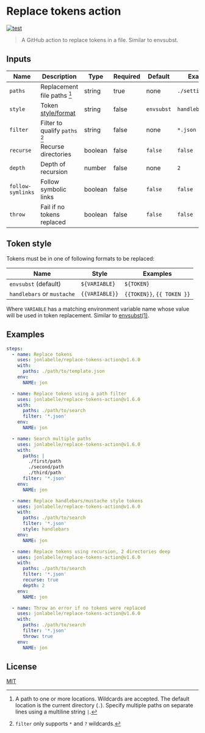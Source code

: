# Replace tokens action

[![test](https://github.com/jonlabelle/replace-tokens-action/actions/workflows/test.yml/badge.svg)](https://github.com/jonlabelle/replace-tokens-action/actions/workflows/test.yml)

> A GitHub action to replace tokens in a file. Similar to envsubst.

## Inputs

| Name              | Description                        | Type    | Required | Default    | Example           |
| ----------------- | ---------------------------------- | ------- | -------- | ---------- | ----------------- |
| `paths`           | Replacement file paths [^1]        | string  | true     | none       | `./settings.json` |
| `style`           | Token [style/format](#token-style) | string  | false    | `envsubst` | `handlebars`      |
| `filter`          | Filter to qualify `paths` [^2]     | string  | false    | none       | `*.json`          |
| `recurse`         | Recurse directories                | boolean | false    | `false`    | `false`           |
| `depth`           | Depth of recursion                 | number  | false    | none       | `2`               |
| `follow-symlinks` | Follow symbolic links              | boolean | false    | `false`    | `false`           |
| `throw`           | Fail if no tokens replaced         | boolean | false    | `false`    | `false`           |

## Token style

Tokens must be in one of following formats to be replaced:

| Name                       | Style          | Examples                   |
| -------------------------- | -------------- | -------------------------- |
| `envsubst` (default)       | `${VARIABLE}`  | `${TOKEN}`                 |
| `handlebars` or `mustache` | `{{VARIABLE}}` | `{{TOKEN}}`, `{{ TOKEN }}` |

Where `VARIABLE` has a matching environment variable name whose value will be
used in token replacement. Similar to [envsubst\(1\)](https://www.gnu.org/software/gettext/manual/html_node/envsubst-Invocation.html).

## Examples

```yaml
steps:
  - name: Replace tokens
    uses: jonlabelle/replace-tokens-action@v1.6.0
    with:
      paths: ./path/to/template.json
    env:
      NAME: jon

  - name: Replace tokens using a path filter
    uses: jonlabelle/replace-tokens-action@v1.6.0
    with:
      paths: ./path/to/search
      filter: '*.json'
    env:
      NAME: jon

  - name: Search multiple paths
    uses: jonlabelle/replace-tokens-action@v1.6.0
    with:
      paths: |
        ./first/path
        ./second/path
        ./third/path
      filter: '*.json'
    env:
      NAME: jon

  - name: Replace handlebars/mustache style tokens
    uses: jonlabelle/replace-tokens-action@v1.6.0
    with:
      paths: ./path/to/search
      filter: '*.json'
      style: handlebars
    env:
      NAME: jon

  - name: Replace tokens using recursion, 2 directories deep
    uses: jonlabelle/replace-tokens-action@v1.6.0
    with:
      paths: ./path/to/search
      filter: '*.json'
      recurse: true
      depth: 2
    env:
      NAME: jon

  - name: Throw an error if no tokens were replaced
    uses: jonlabelle/replace-tokens-action@v1.6.0
    with:
      paths: ./path/to/search
      filter: '*.json'
      throw: true
    env:
      NAME: jon
```

## License

[MIT](LICENSE)

[^1]: A path to one or more locations. Wildcards are accepted. The default location is the current directory (`.`). Specify multiple paths on separate lines using a multiline string `|`.
[^2]: `filter` only supports `*` and `?` wildcards.
